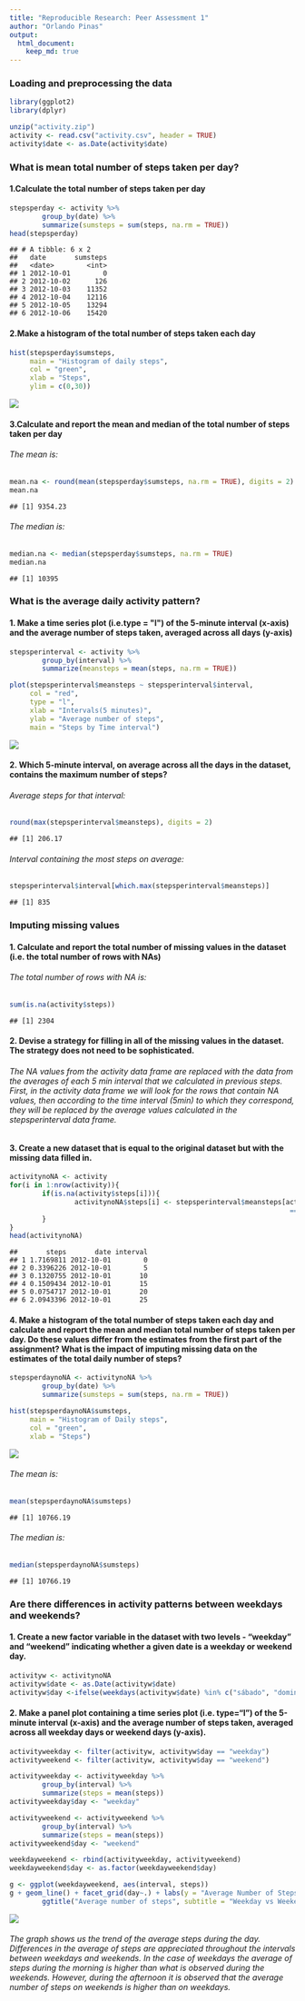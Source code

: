 ```yaml
---
title: "Reproducible Research: Peer Assessment 1"
author: "Orlando Pinas"
output: 
  html_document:
    keep_md: true
---
```



### Loading and preprocessing the data


```r
library(ggplot2)
library(dplyr)

unzip("activity.zip")
activity <- read.csv("activity.csv", header = TRUE)
activity$date <- as.Date(activity$date)
```


### What is mean total number of steps taken per day?  
#### 1.Calculate the total number of steps taken per day

```r
stepsperday <- activity %>% 
        group_by(date) %>% 
        summarize(sumsteps = sum(steps, na.rm = TRUE))
head(stepsperday)
```

```
## # A tibble: 6 x 2
##   date       sumsteps
##   <date>        <int>
## 1 2012-10-01        0
## 2 2012-10-02      126
## 3 2012-10-03    11352
## 4 2012-10-04    12116
## 5 2012-10-05    13294
## 6 2012-10-06    15420
```

#### 2.Make a histogram of the total number of steps taken each day

```r
hist(stepsperday$sumsteps, 
     main = "Histogram of daily steps", 
     col = "green", 
     xlab = "Steps",
     ylim = c(0,30))
```

![](PA1_template_files/figure-html/unnamed-chunk-3-1.png)<!-- -->

#### 3.Calculate and report the mean and median of the total number of steps taken per day  
###### The mean is:

```r
mean.na <- round(mean(stepsperday$sumsteps, na.rm = TRUE), digits = 2)
mean.na
```

```
## [1] 9354.23
```
###### The median is:

```r
median.na <- median(stepsperday$sumsteps, na.rm = TRUE)
median.na
```

```
## [1] 10395
```

### What is the average daily activity pattern?
#### 1. Make a time series plot (i.e.type = "l") of the 5-minute interval (x-axis) and the average number of steps taken, averaged across all days (y-axis)

```r
stepsperinterval <- activity %>% 
        group_by(interval) %>% 
        summarize(meansteps = mean(steps, na.rm = TRUE))

plot(stepsperinterval$meansteps ~ stepsperinterval$interval, 
     col = "red", 
     type = "l", 
     xlab = "Intervals(5 minutes)", 
     ylab = "Average number of steps", 
     main = "Steps by Time interval")
```

![](PA1_template_files/figure-html/unnamed-chunk-6-1.png)<!-- -->

#### 2. Which 5-minute interval, on average across all the days in the dataset, contains the maximum number of steps?

###### Average steps for that interval:

```r
round(max(stepsperinterval$meansteps), digits = 2)
```

```
## [1] 206.17
```
###### Interval containing the most steps on average: 

```r
stepsperinterval$interval[which.max(stepsperinterval$meansteps)]
```

```
## [1] 835
```

### Imputing missing values
#### 1. Calculate and report the total number of missing values in the dataset (i.e. the total number of rows with NAs)
###### The total number of rows with NA is:


```r
sum(is.na(activity$steps))
```

```
## [1] 2304
```

#### 2. Devise a strategy for filling in all of the missing values in the dataset. The strategy does not need to be sophisticated.  
###### The NA values from the activity data frame are replaced with the data from the averages of each 5 min interval that we calculated in previous steps. First, in the activity data frame we will look for the rows that contain NA values, then according to the time interval (5min) to which they correspond, they will be replaced by the average values calculated in the stepsperinterval data frame.

#### 3. Create a new dataset that is equal to the original dataset but with the missing data filled in.


```r
activitynoNA <- activity 
for(i in 1:nrow(activity)){
        if(is.na(activity$steps[i])){
                activitynoNA$steps[i] <- stepsperinterval$meansteps[activitynoNA$interval[i]
                                                                     == stepsperinterval$interval]
        }
}
head(activitynoNA)
```

```
##       steps       date interval
## 1 1.7169811 2012-10-01        0
## 2 0.3396226 2012-10-01        5
## 3 0.1320755 2012-10-01       10
## 4 0.1509434 2012-10-01       15
## 5 0.0754717 2012-10-01       20
## 6 2.0943396 2012-10-01       25
```

#### 4. Make a histogram of the total number of steps taken each day and calculate and report the mean and median total number of steps taken per day. Do these values differ from the estimates from the first part of the assignment? What is the impact of imputing missing data on the estimates of the total daily number of steps?


```r
stepsperdaynoNA <- activitynoNA %>% 
        group_by(date) %>% 
        summarize(sumsteps = sum(steps, na.rm = TRUE))

hist(stepsperdaynoNA$sumsteps, 
     main = "Histogram of Daily steps", 
     col = "green", 
     xlab = "Steps")
```

![](PA1_template_files/figure-html/unnamed-chunk-11-1.png)<!-- -->

###### The mean is: 

```r
mean(stepsperdaynoNA$sumsteps)
```

```
## [1] 10766.19
```

###### The median is: 

```r
median(stepsperdaynoNA$sumsteps)
```

```
## [1] 10766.19
```


### Are there differences in activity patterns between weekdays and weekends?

#### 1. Create a new factor variable in the dataset with two levels - “weekday” and “weekend” indicating whether a given date is a weekday or weekend day.


```r
activityw <- activitynoNA
activityw$date <- as.Date(activityw$date)
activityw$day <-ifelse(weekdays(activityw$date) %in% c("sábado", "domingo"), "weekend", "weekday")
```

#### 2. Make a panel plot containing a time series plot (i.e. type=“l”) of the 5-minute interval (x-axis) and the average number of steps taken, averaged across all weekday days or weekend days (y-axis).


```r
activityweekday <- filter(activityw, activityw$day == "weekday")
activityweekend <- filter(activityw, activityw$day == "weekend")

activityweekday <- activityweekday %>%
        group_by(interval) %>%
        summarize(steps = mean(steps))
activityweekday$day <- "weekday"

activityweekend <- activityweekend %>% 
        group_by(interval) %>%
        summarize(steps = mean(steps))
activityweekend$day <- "weekend"

weekdayweekend <- rbind(activityweekday, activityweekend)
weekdayweekend$day <- as.factor(weekdayweekend$day)

g <- ggplot(weekdayweekend, aes(interval, steps))
g + geom_line() + facet_grid(day~.) + labs(y = "Average Number of Steps") + labs(x ="Interval") +
        ggtitle("Average number of steps", subtitle = "Weekday vs Weekend")
```

![](PA1_template_files/figure-html/unnamed-chunk-15-1.png)<!-- -->

###### The graph shows us the trend of the average steps during the day. Differences in the average of steps are appreciated throughout the intervals between weekdays and weekends. In the case of weekdays the average of steps during the morning is higher than what is observed during the weekends. However, during the afternoon it is observed that the average number of steps on weekends is higher than on weekdays.
